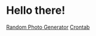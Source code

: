 # Hello there!

[Random Photo Generator](https://picsum.photos/)
[Crontab](https://crontab.guru/#0_0_*_*_0)
